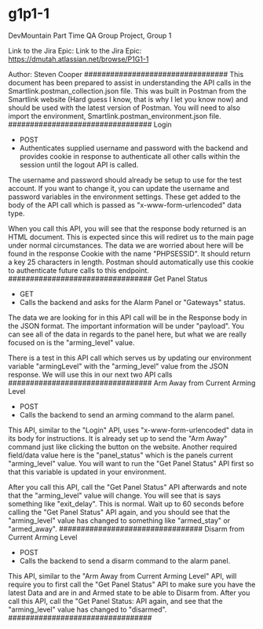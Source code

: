 # g1p1-1
DevMountain Part Time QA Group Project, Group 1

Link to the Jira Epic: Link to the Jira Epic: https://dmutah.atlassian.net/browse/P1G1-1

Author: Steven Cooper
#################################
This document has been prepared to assist in understanding the API calls in the 
Smartlink.postman_collection.json file. This was built in Postman from the Smartlink
website (Hard guess I know, that is why I let you know now) and should be used with 
the latest version of Postman. You will need to also import the environment, 
Smartlink.postman_environment.json file.
#################################
Login
- POST
- Authenticates supplied username and password with the backend and provides 
cookie in response to authenticate all other calls within the session until 
the logout API is called.

The username and password should already be setup to use for the test account. If 
you want to change it, you can update the username and password variables in the 
environment settings. These get added to the body of the API call which is passed as 
"x-www-form-urlencoded" data type. 

When you call this API, you will see that the response body returned is an HTML 
document. This is expected since this will rediret us to the main page under normal 
circumstances. The data we are worried about here will be found in the response Cookie 
with the name "PHPSESSID". It should return a key 25 characters in length. Postman 
should automatically use this cookie to authenticate future calls to this endpoint.
#################################
Get Panel Status
- GET
- Calls the backend and asks for the Alarm Panel or "Gateways" status.

The data we are looking for in this API call will be in the Response body in the JSON 
format. The important information will be under "payload". You can see all of the data 
in regards to the panel here, but what we are really focused on is the "arming_level" 
value.

There is a test in this API call which serves us by updating our environment variable 
"armingLevel" with the "arming_level" value from the JSON response. We will use this 
in our next two API calls
#################################
Arm Away from Current Arming Level
- POST
- Calls the backend to send an arming command to the alarm panel.

This API, similar to the "Login" API, uses "x-www-form-urlencoded" data in its body for 
instructions. It is already set up to send the "Arm Away" command just like clicking 
the button on the website. Another required field/data value here is the "panel_status" 
which is the panels current "arming_level" value. You will want to run the "Get Panel Status" 
API first so that this variable is updated in your environment.

After you call this API, call the "Get Panel Status" API afterwards and note that the "arming_level" 
value will change. You will see that is says something like "exit_delay". This is normal. 
Wait up to 60 seconds before calling the "Get Panel Status" API again, and you should see 
that the "arming_level" value has changed to something like "armed_stay" or "armed_away".
#################################
Disarm from Current Arming Level
- POST 
- Calls the backend to send a disarm command to the alarm panel.

This API, similar to the "Arm Away from Current Arming Level" API, will require you to 
first call the "Get Panel Status" API to make sure you have the latest Data and are in 
and Armed state to be able to Disarm from. After you call this API, call the "Get Panel Status:
API again, and see that the "arming_level" value has changed to "disarmed".
#################################